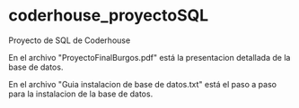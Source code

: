 # coderhouse_proyectoSQL
Proyecto de SQL de Coderhouse

En el archivo "ProyectoFinalBurgos.pdf" está la presentacion detallada de la base de datos.

En el archivo "Guia instalacion de base de datos.txt" está el paso a paso para la instalacion de la base de datos.
